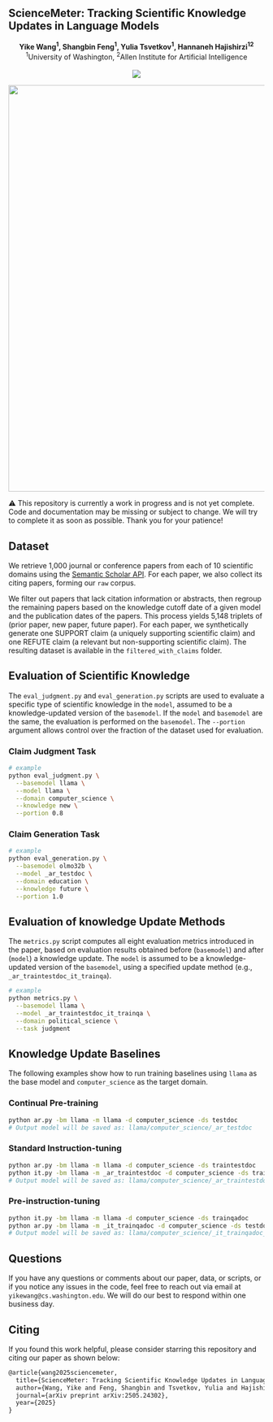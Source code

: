 ## ScienceMeter: Tracking Scientific Knowledge Updates in Language Models

<div align="center">
  <b>Yike Wang<sup>1</sup>, Shangbin Feng<sup>1</sup>, Yulia Tsvetkov<sup>1</sup>, Hannaneh Hajishirzi<sup>1</sup><sup>2</sup></b>
  <br>
  <sup>1</sup>University of Washington, <sup>2</sup>Allen Institute for Artificial Intelligence
  <br><br>
  <a href=""><img src="https://img.shields.io/badge/Paper-arXiv-orange"></a>
</div>

<p align="center">
  <img src="https://github.com/user-attachments/assets/2d52257d-9543-4064-943a-d5b5800d43d9" width="800" />
</p>


⚠️ This repository is currently a work in progress and is not yet complete. Code and documentation may be missing or subject to change. We will try to complete it as soon as possible. Thank you for your patience!

## Dataset
We retrieve 1,000 journal or conference papers from each of 10 scientific domains using the [Semantic Scholar API](https://www.semanticscholar.org/product/api#api-key-form). For each paper, we also collect its citing papers, forming our `raw` corpus.

We filter out papers that lack citation information or abstracts, then regroup the remaining papers based on the knowledge cutoff date of a given model and the publication dates of the papers. This process yields 5,148 triplets of (prior paper, new paper, future paper). For each paper, we synthetically generate one SUPPORT claim (a uniquely supporting scientific claim) and one REFUTE claim (a relevant but non-supporting scientific claim). The resulting dataset is available in the `filtered_with_claims` folder.

## Evaluation of Scientific Knowledge
The `eval_judgment.py` and `eval_generation.py` scripts are used to evaluate a specific type of scientific knowledge in the `model`, assumed to be a knowledge-updated version of the `basemodel`. If the `model` and `basemodel` are the same, the evaluation is performed on the `basemodel`. The `--portion` argument allows control over the fraction of the dataset used for evaluation.

### Claim Judgment Task
```bash
# example
python eval_judgment.py \
  --basemodel llama \
  --model llama \
  --domain computer_science \
  --knowledge new \
  --portion 0.8
```

### Claim Generation Task
```bash
# example
python eval_generation.py \
  --basemodel olmo32b \
  --model _ar_testdoc \
  --domain education \
  --knowledge future \
  --portion 1.0
```
## Evaluation of knowledge Update Methods
The `metrics.py` script computes all eight evaluation metrics introduced in the paper, based on evaluation results obtained before (`basemodel`) and after (`model`) a knowledge update. The `model` is assumed to be a knowledge-updated version of the `basemodel`, using a specified update method (e.g., `_ar_traintestdoc_it_trainqa`).

```bash
# example
python metrics.py \
  --basemodel llama \
  --model _ar_traintestdoc_it_trainqa \
  --domain political_science \
  --task judgment
```

## Knowledge Update Baselines
The following examples show how to run training baselines using `llama` as the base model and `computer_science` as the target domain.

### Continual Pre-training

```bash
python ar.py -bm llama -m llama -d computer_science -ds testdoc
# Output model will be saved as: llama/computer_science/_ar_testdoc
```

### Standard Instruction-tuning

```bash
python ar.py -bm llama -m llama -d computer_science -ds traintestdoc
python it.py -bm llama -m _ar_traintestdoc -d computer_science -ds trainqa
# Output model will be saved as: llama/computer_science/_ar_traintestdoc_it_trainqa
```

### Pre-instruction-tuning

```bash
python it.py -bm llama -m llama -d computer_science -ds trainqadoc
python ar.py -bm llama -m _it_trainqadoc -d computer_science -ds testdoc
# Output model will be saved as: llama/computer_science/_it_trainqadoc_ar_testdoc
```

## Questions
If you have any questions or comments about our paper, data, or scripts, or if you notice any issues in the code, feel free to reach out via email at `yikewang@cs.washington.edu`. We will do our best to respond within one business day.

## Citing
If you found this work helpful, please consider starring this repository and citing our paper as shown below:
```latex
@article{wang2025sciencemeter,
  title={ScienceMeter: Tracking Scientific Knowledge Updates in Language Models},
  author={Wang, Yike and Feng, Shangbin and Tsvetkov, Yulia and Hajishirzi, Hannaneh},
  journal={arXiv preprint arXiv:2505.24302},
  year={2025}
}
